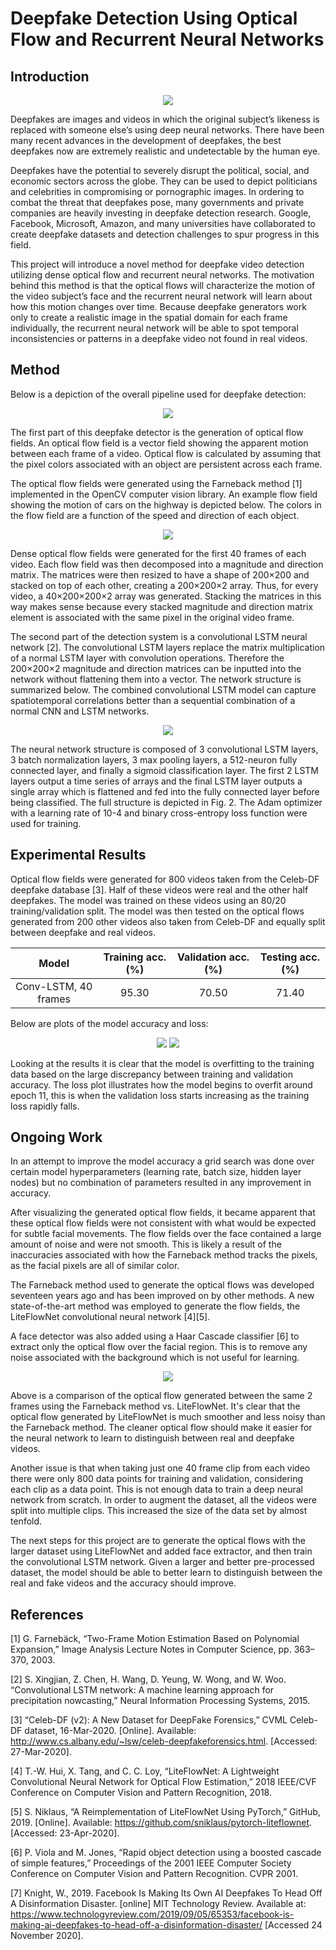 # Deepfake Detection Using Optical Flow and Recurrent Neural Networks

## Introduction

<p align="center">
  <img src="https://wp.technologyreview.com/wp-content/uploads/2019/09/deepfakecoffee_2-10.jpg?fit=516,344">
</p>

Deepfakes are images and videos in which the original subject’s likeness is replaced with someone else’s using deep neural networks. There have been many recent advances in the development of deepfakes, the best deepfakes now are extremely realistic and undetectable by the human eye. 

Deepfakes have the potential to severely disrupt the political, social, and economic sectors across the globe. They can be used to depict politicians and celebrities in compromising or pornographic images. In ordering to combat the threat that deepfakes pose, many governments and private companies are heavily investing in deepfake detection research. Google, Facebook, Microsoft, Amazon, and many universities have collaborated to create deepfake datasets and detection challenges to spur progress in this field. 

This project will introduce a novel method for deepfake video detection utilizing dense optical flow and recurrent neural networks. The motivation behind this method is that the optical flows will characterize the motion of the video subject’s face and the recurrent neural network will learn about how this motion changes over time. Because deepfake generators work only to create a realistic image in the spatial domain for each frame individually, the recurrent neural network will be able to spot temporal inconsistencies or patterns in a deepfake video not found in real videos.

## Method

Below is a depiction of the overall pipeline used for deepfake detection:

<p align="center">
  <img src="https://github.com/JoshuaMathew/Deepfake-Detection/blob/main/images/detection_pipeline.JPG">
</p>

The first part of this deepfake detector is the generation of optical flow fields. An optical flow field is a vector field showing the apparent motion between each frame of a video. Optical flow is calculated by assuming that the pixel colors associated with an object are persistent across each frame.  

The optical flow fields were generated using the Farneback method [1] implemented in the OpenCV computer vision library. An example flow field showing the motion of cars on the highway is depicted below. The colors in the flow field are a function of the speed and direction of each object.

<p align="center">
  <img src="https://github.com/JoshuaMathew/Deepfake-Detection/blob/main/images/traffic_flow.JPG">
</p>

Dense optical flow fields were generated for the first 40 frames of each video. Each flow field was then decomposed into a magnitude and direction matrix. The matrices were then resized to have a shape of 200×200 and stacked on top of each other, creating a 200×200×2 array. Thus, for every video, a 40×200×200×2 array was generated. Stacking the matrices in this way makes sense because every stacked magnitude and direction matrix element is associated with the same pixel in the original video frame. 

The second part of the detection system is a convolutional LSTM neural network [2]. The convolutional LSTM layers replace the matrix multiplication of a normal LSTM layer with convolution operations. Therefore the 200×200×2 magnitude and direction matrices can be inputted into the network without flattening them into a vector. The network structure is summarized below. The combined convolutional LSTM model can capture spatiotemporal correlations better than a sequential combination of a normal CNN and LSTM networks.

<p align="center">
  <img src="https://github.com/JoshuaMathew/Deepfake-Detection/blob/main/images/structure.JPG">
</p>

The neural network structure is composed of 3 convolutional LSTM layers, 3 batch normalization layers, 3 max pooling layers, a 512-neuron fully connected layer, and finally a sigmoid classification layer. The first 2 LSTM layers output a time series of arrays and the final LSTM layer outputs a single array which is flattened and fed into the fully connected layer before being classified. The full structure is depicted in Fig. 2. The Adam optimizer with a learning rate of 10-4 and binary cross-entropy loss function were used for training. 

## Experimental Results

Optical flow fields were generated for 800 videos taken from the Celeb-DF deepfake database [3]. Half of these videos were real and the other half deepfakes. The model was trained on these videos using an 80/20 training/validation split. The model was then tested on the optical flows generated from 200 other videos also taken from Celeb-DF and equally split between deepfake and real videos.

| Model | Training acc. (%)  | Validation acc. (%) | Testing acc. (%) |
| :---:  | :-: | :-:| :-: |
| Conv-LSTM, 40 frames| 95.30  | 70.50 | 71.40 |

Below are plots of the model accuracy and loss:

<p align="center">
  <img src="https://github.com/JoshuaMathew/Deepfake-Detection/blob/main/images/model_accuracy.JPG">
  <img src="https://github.com/JoshuaMathew/Deepfake-Detection/blob/main/images/model_loss.JPG">
</p>

Looking at the results it is clear that the model is overfitting to the training data based on the large discrepancy between training and validation accuracy. The loss plot illustrates how the model begins to overfit around epoch 11, this is when the validation loss starts increasing as the training loss rapidly falls. 

## Ongoing Work

In an attempt to improve the model accuracy a grid search was done over certain model hyperparameters (learning rate, batch size, hidden layer nodes) but no combination of parameters resulted in any improvement in accuracy. 

After visualizing the generated optical flow fields, it became apparent that these optical flow fields were not consistent with what would be expected for subtle facial movements. The flow fields over the face contained a large amount of noise and were not smooth. This is likely a result of the inaccuracies associated with how the Farneback method tracks the pixels, as the facial pixels are all of similar color.

The Farneback method used to generate the optical flows was developed seventeen years ago and has been improved on by other methods. A new state-of-the-art method was employed to generate the flow fields, the LiteFlowNet convolutional neural network [4][5]. 

A face detector was also added using a Haar Cascade classifier [6] to extract only the optical flow over the facial region. This is to remove any noise associated with the background which is not useful for learning.

<p align="center">
  <img src="https://github.com/JoshuaMathew/Deepfake-Detection/blob/main/images/flow_comp.JPG">
</p>

Above is a comparison of the optical flow generated between the same 2 frames using the Farneback method vs. LiteFlowNet. It's clear that the optical flow generated by LiteFlowNet is much smoother and less noisy than the Farneback method. The cleaner optical flow should make it easier for the neural network to learn to distinguish between real and deepfake videos. 

Another issue is that when taking just one 40 frame clip from each video there were only 800 data points for training and validation, considering each clip as a data point. This is not enough data to train a deep neural network from scratch. In order to augment the dataset, all the videos were split into multiple clips. This increased the size of the data set by almost tenfold. 

The next steps for this project are to generate the optical flows with the larger dataset using LiteFlowNet and added face extractor, and then train the convolutional LSTM network. Given a larger and better pre-processed dataset, the model should be able to better learn to distinguish between the real and fake videos and the accuracy should improve. 

## References
[1]	G. Farnebäck, “Two-Frame Motion Estimation Based on Polynomial Expansion,” Image Analysis Lecture Notes in Computer Science, pp. 363–370, 2003.

[2]	S. Xingjian, Z. Chen, H. Wang, D. Yeung, W. Wong, and W. Woo. “Convolutional LSTM network: A machine learning approach for precipitation nowcasting,”  Neural Information Processing Systems, 2015.

[3]	“Celeb-DF (v2): A New Dataset for DeepFake Forensics,” CVML Celeb-DF dataset, 16-Mar-2020. [Online]. Available: http://www.cs.albany.edu/~lsw/celeb-deepfakeforensics.html. [Accessed: 27-Mar-2020].

[4]	T.-W. Hui, X. Tang, and C. C. Loy, “LiteFlowNet: A Lightweight Convolutional Neural Network for Optical Flow Estimation,” 2018 IEEE/CVF Conference on Computer Vision and Pattern Recognition, 2018.

[5]	S. Niklaus, “A Reimplementation of LiteFlowNet Using PyTorch,” GitHub, 2019. [Online]. Available: https://github.com/sniklaus/pytorch-liteflownet. [Accessed: 23-Apr-2020].

[6]	P. Viola and M. Jones, “Rapid object detection using a boosted cascade of simple features,” Proceedings of the 2001 IEEE Computer Society Conference on Computer Vision and Pattern Recognition. CVPR 2001.

[7] Knight, W., 2019. Facebook Is Making Its Own AI Deepfakes To Head Off A Disinformation Disaster. [online] MIT Technology Review. Available at: <https://www.technologyreview.com/2019/09/05/65353/facebook-is-making-ai-deepfakes-to-head-off-a-disinformation-disaster/> [Accessed 24 November 2020].

